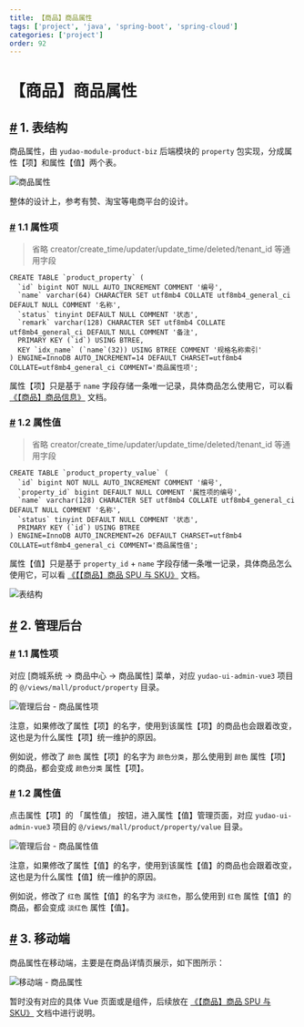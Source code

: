 ```yaml
---
title: 【商品】商品属性
tags: ['project', 'java', 'spring-boot', 'spring-cloud']
categories: ['project']
order: 92
---
```

# 【商品】商品属性

## [#](#_1-表结构) 1. 表结构

 商品属性，由 `yudao-module-product-biz` 后端模块的 `property` 包实现，分成属性【项】和属性【值】两个表。

 ![商品属性](https://doc.iocoder.cn/img/%E5%95%86%E5%9F%8E%E6%89%8B%E5%86%8C/%E5%95%86%E5%93%81%E5%B1%9E%E6%80%A7/%E5%95%86%E5%93%81%E5%B1%9E%E6%80%A7.png)

 整体的设计上，参考有赞、淘宝等电商平台的设计。

 ### [#](#_1-1-属性项) 1.1 属性项

 
> 省略 creator/create\_time/updater/update\_time/deleted/tenant\_id 等通用字段

 
```
CREATE TABLE `product_property` (
  `id` bigint NOT NULL AUTO_INCREMENT COMMENT '编号',
  `name` varchar(64) CHARACTER SET utf8mb4 COLLATE utf8mb4_general_ci DEFAULT NULL COMMENT '名称',
  `status` tinyint DEFAULT NULL COMMENT '状态',
  `remark` varchar(128) CHARACTER SET utf8mb4 COLLATE utf8mb4_general_ci DEFAULT NULL COMMENT '备注',
  PRIMARY KEY (`id`) USING BTREE,
  KEY `idx_name` (`name`(32)) USING BTREE COMMENT '规格名称索引'
) ENGINE=InnoDB AUTO_INCREMENT=14 DEFAULT CHARSET=utf8mb4 COLLATE=utf8mb4_general_ci COMMENT='商品属性项';

```
属性【项】只是基于 `name` 字段存储一条唯一记录，具体商品怎么使用它，可以看 [《【商品】商品信息》](/mall/product-spu-sku/) 文档。

 ### [#](#_1-2-属性值) 1.2 属性值

 
> 省略 creator/create\_time/updater/update\_time/deleted/tenant\_id 等通用字段

 
```
CREATE TABLE `product_property_value` (
  `id` bigint NOT NULL AUTO_INCREMENT COMMENT '编号',
  `property_id` bigint DEFAULT NULL COMMENT '属性项的编号',
  `name` varchar(128) CHARACTER SET utf8mb4 COLLATE utf8mb4_general_ci DEFAULT NULL COMMENT '名称',
  `status` tinyint DEFAULT NULL COMMENT '状态',
  PRIMARY KEY (`id`) USING BTREE
) ENGINE=InnoDB AUTO_INCREMENT=26 DEFAULT CHARSET=utf8mb4 COLLATE=utf8mb4_general_ci COMMENT='商品属性值';

```
属性【值】只是基于 `property_id` + `name` 字段存储一条唯一记录，具体商品怎么使用它，可以看 [《【【商品】商品 SPU 与 SKU》](/mall/product-spu-sku/) 文档。

 ![表结构](https://doc.iocoder.cn/img/%E5%95%86%E5%9F%8E%E6%89%8B%E5%86%8C/SPU%E4%B8%8ESKU/%E8%A1%A8%E5%85%B3%E7%B3%BB.png)

 ## [#](#_2-管理后台) 2. 管理后台

 ### [#](#_1-1-属性项-2) 1.1 属性项

 对应 [商城系统 -> 商品中心 -> 商品属性] 菜单，对应 `yudao-ui-admin-vue3` 项目的 `@/views/mall/product/property` 目录。

 ![管理后台 - 商品属性项](https://doc.iocoder.cn/img/%E5%95%86%E5%9F%8E%E6%89%8B%E5%86%8C/%E5%95%86%E5%93%81%E5%B1%9E%E6%80%A7/%E7%AE%A1%E7%90%86%E5%90%8E%E5%8F%B0-%E5%95%86%E5%93%81%E5%B1%9E%E6%80%A7%E9%A1%B9.png)

 注意，如果修改了属性【项】的名字，使用到该属性【项】的商品也会跟着改变，这也是为什么属性【项】统一维护的原因。

 例如说，修改了 `颜色` 属性【项】的名字为 `颜色分类`，那么使用到 `颜色` 属性【项】的商品，都会变成 `颜色分类` 属性【项】。

 ### [#](#_1-2-属性值-2) 1.2 属性值

 点击属性【项】的 「属性值」 按钮，进入属性【值】管理页面，对应 `yudao-ui-admin-vue3` 项目的 `@/views/mall/product/property/value` 目录。

 ![管理后台 - 商品属性值](https://doc.iocoder.cn/img/%E5%95%86%E5%9F%8E%E6%89%8B%E5%86%8C/%E5%95%86%E5%93%81%E5%B1%9E%E6%80%A7/%E7%AE%A1%E7%90%86%E5%90%8E%E5%8F%B0-%E5%95%86%E5%93%81%E5%B1%9E%E6%80%A7%E5%80%BC.png)

 注意，如果修改了属性【值】的名字，使用到该属性【值】的商品也会跟着改变，这也是为什么属性【值】统一维护的原因。

 例如说，修改了 `红色` 属性【值】的名字为 `淡红色`，那么使用到 `红色` 属性【值】的商品，都会变成 `淡红色` 属性【值】。

 ## [#](#_3-移动端) 3. 移动端

 商品属性在移动端，主要是在商品详情页展示，如下图所示：

 ![移动端 - 商品属性](https://doc.iocoder.cn/img/%E5%95%86%E5%9F%8E%E6%89%8B%E5%86%8C/%E5%95%86%E5%93%81%E5%B1%9E%E6%80%A7/%E7%A7%BB%E5%8A%A8%E7%AB%AF-%E5%95%86%E5%93%81%E5%B1%9E%E6%80%A7.png)

 暂时没有对应的具体 Vue 页面或是组件，后续放在 [《【商品】商品 SPU 与 SKU》](/mall/product-spu-sku/) 文档中进行说明。

